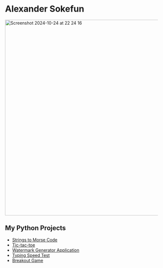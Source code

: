 <h1>Alexander Sokefun </h1>

<img width="646" alt="Screenshot 2024-10-24 at 22 24 16" src="https://github.com/user-attachments/assets/7e2edf66-cf9f-45d7-b72b-96747c2d5fe1">



<h2> My Python Projects </h2>

- [Strings to Morse Code](https://github.com/alexsoks/strings-to-morse-code)
- [Tic-tac-toe](https://github.com/alexsoks/tic-tac-toe)
- [Watermark Generator Application](https://github.com/alexsoks/watermark-generator)
- [Typing Speed Test](https://github.com/alexsoks/typing-speed-test)
- [Breakout Game](https://github.com/alexsoks/breakout-game)
  

